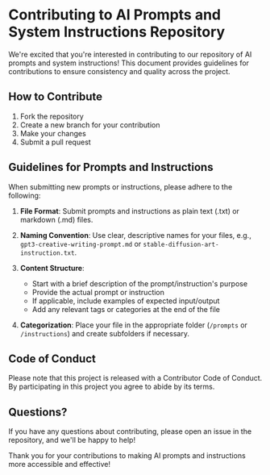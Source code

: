 # Contributing to AI Prompts and System Instructions Repository

We're excited that you're interested in contributing to our repository of AI prompts and system instructions! This document provides guidelines for contributions to ensure consistency and quality across the project.

## How to Contribute

1. Fork the repository
2. Create a new branch for your contribution
3. Make your changes
4. Submit a pull request

## Guidelines for Prompts and Instructions

When submitting new prompts or instructions, please adhere to the following:

1. **File Format**: Submit prompts and instructions as plain text (.txt) or markdown (.md) files.
2. **Naming Convention**: Use clear, descriptive names for your files, e.g., `gpt3-creative-writing-prompt.md` or `stable-diffusion-art-instruction.txt`.
3. **Content Structure**:
   - Start with a brief description of the prompt/instruction's purpose
   - Provide the actual prompt or instruction
   - If applicable, include examples of expected input/output
   - Add any relevant tags or categories at the end of the file

4. **Categorization**: Place your file in the appropriate folder (`/prompts` or `/instructions`) and create subfolders if necessary.

## Code of Conduct

Please note that this project is released with a Contributor Code of Conduct. By participating in this project you agree to abide by its terms.

## Questions?

If you have any questions about contributing, please open an issue in the repository, and we'll be happy to help!

Thank you for your contributions to making AI prompts and instructions more accessible and effective!
